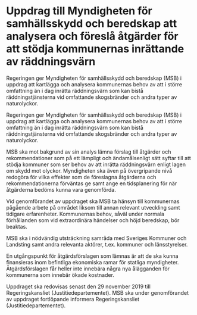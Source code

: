 # Uppdrag till Myndigheten för samhällsskydd och beredskap att analysera och föreslå åtgärder för att stödja kommunernas inrättande av räddningsvärn

Regeringen ger Myndigheten för samhällsskydd och beredskap (MSB) i uppdrag att kartlägga och analysera kommunernas behov av att i större omfattning än i dag inrätta räddningsvärn som kan bistå räddningstjänsterna vid omfattande skogsbränder och andra typer av naturolyckor.

Regeringen ger Myndigheten för samhällsskydd och beredskap (MSB) i uppdrag att kartlägga och analysera kommunernas behov av att i större omfattning än i dag inrätta räddningsvärn som kan bistå räddningstjänsterna vid omfattande skogsbränder och andra typer av naturolyckor.

MSB ska mot bakgrund av sin analys lämna förslag till åtgärder och rekommendationer som på ett lämpligt och ändamålsenligt sätt syftar till att stödja kommuner som ser behov av att inrätta räddningsvärn enligt lagen om skydd mot olyckor. Myndigheten ska även på övergripande nivå redogöra för vilka effekter som de föreslagna åtgärderna och rekommendationerna förväntas ge samt ange en tidsplanering för när åtgärderna bedöms kunna vara genomförda.

Vid genomförandet av uppdraget ska MSB ta hänsyn till kommunernas pågående arbete på området liksom till annan relevant utveckling samt tidigare erfarenheter. Kommunernas behov, såväl under normala förhållanden som vid extraordinära händelser och höjd beredskap, bör beaktas.

MSB ska i nödvändig utsträckning samråda med Sveriges Kommuner och Landsting samt andra relevanta aktörer, t.ex. kommuner och länsstyrelser.

En utgångspunkt för åtgärdsförslagen som lämnas är att de ska kunna finansieras inom befintliga ekonomiska ramar för statliga myndigheter. Åtgärdsförslagen får heller inte innebära några nya ålägganden för kommunerna som innebär ökade kostnader.

Uppdraget ska redovisas senast den 29 november 2019 till Regeringskansliet (Justitiedepartementet). MSB ska under genomförandet av uppdraget fortlöpande informera Regeringskansliet (Justitiedepartementet).
